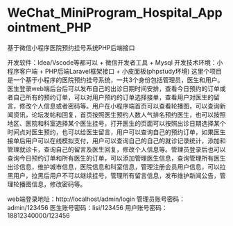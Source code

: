 # WeChat_MiniProgram_Hospital_Appointment_PHP
基于微信小程序医院预约挂号系统PHP后端接口

开发软件：Idea/Vscode等都可以 + 微信开发者工具 + Mysql
开发技术环境：小程序客户端 + PHP后端Laravel框架接口 + 小皮面板(phpstudy环境)
  这里个项目是一个基于小程序的医院预约挂号系统，一共3个身份包括管理员，医生和用户。医生登录web端后台后可以发布自己的出诊日期时间安排，查看今日预约的订单或者自己所有的预约订单，可以对用户预约的订单选择接单，查看用户对医生的留言，修改个人信息或者密码等。用户在小程序端首页可以查看轮播图，可以查询新闻资讯，论坛发帖和回复，首页按照医生预约人数人气排名预约医生，也可以按照地区、医院和科室选择某个医生挂号，打开医生的页面可以按照出诊日期选择某个时间点对医生预约，也可以给医生留言，用户可以查询自己的预约订单，如果医生接单后用户可以在线模拟支付，用户可以查询自己的自己的就诊记录统计，添加和管理就诊卡，查询自己的留言及医生回复，修改个人信息等。管理员登录后也可以查询今日预约订单和所有医生的订单，可以添加管理医生信息，查询管理所有医生出诊信息，维护城市信息，医院信息和科室信息，管理注册会员用户信息，可以拉黑用户，拉黑后用户不可以继续挂号，管理所有留言信息，发布维护新闻公告，管理轮播图信息，修改密码等。

web端登录地址：http://localhost/admin/login
管理员账号密码：admin/123456
医生账号密码：lisi/123456
用户账号密码：18812340000/123456

